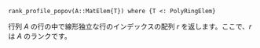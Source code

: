 ```
rank_profile_popov(A::MatElem{T}) where {T <: PolyRingElem}
```

行列 $A$ の行の中で線形独立な行のインデックスの配列 $r$ を返します。ここで、$r$ は $A$ のランクです。
